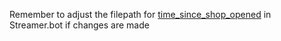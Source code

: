 Remember to adjust the filepath for [time_since_shop_opened](time_since_shop_opened.txt) in Streamer.bot if changes are made